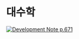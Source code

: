 # 대수학

[![Development Note p.671](https://img.youtube.com/vi/rxhILR2oyPg/0.jpg)](https://www.youtube.com/watch?v=rxhILR2oyPg)
